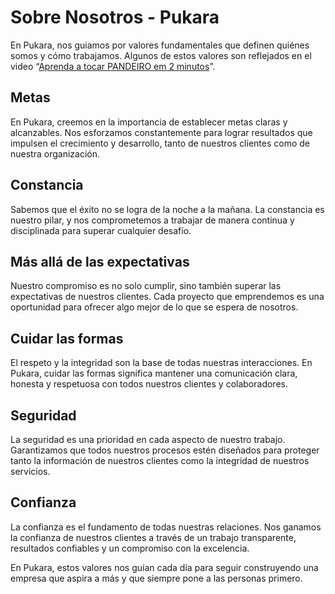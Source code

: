 # Sobre Nosotros - Pukara

En Pukara, nos guiamos por valores fundamentales que definen quiénes somos y cómo trabajamos. Algunos de estos valores son reflejados en el video “[Aprenda a tocar PANDEIRO em 2 minutos](https://www.youtube.com/watch?v=AM4KVoSpQ2M)”.

## Metas  
En Pukara, creemos en la importancia de establecer metas claras y alcanzables. Nos esforzamos constantemente para lograr resultados que impulsen el crecimiento y desarrollo, tanto de nuestros clientes como de nuestra organización.

## Constancia  
Sabemos que el éxito no se logra de la noche a la mañana. La constancia es nuestro pilar, y nos comprometemos a trabajar de manera continua y disciplinada para superar cualquier desafío.

## Más allá de las expectativas  
Nuestro compromiso es no solo cumplir, sino también superar las expectativas de nuestros clientes. Cada proyecto que emprendemos es una oportunidad para ofrecer algo mejor de lo que se espera de nosotros.

## Cuidar las formas  
El respeto y la integridad son la base de todas nuestras interacciones. En Pukara, cuidar las formas significa mantener una comunicación clara, honesta y respetuosa con todos nuestros clientes y colaboradores.

## Seguridad  
La seguridad es una prioridad en cada aspecto de nuestro trabajo. Garantizamos que todos nuestros procesos estén diseñados para proteger tanto la información de nuestros clientes como la integridad de nuestros servicios.

## Confianza  
La confianza es el fundamento de todas nuestras relaciones. Nos ganamos la confianza de nuestros clientes a través de un trabajo transparente, resultados confiables y un compromiso con la excelencia.

En Pukara, estos valores nos guían cada día para seguir construyendo una empresa que aspira a más y que siempre pone a las personas primero.
